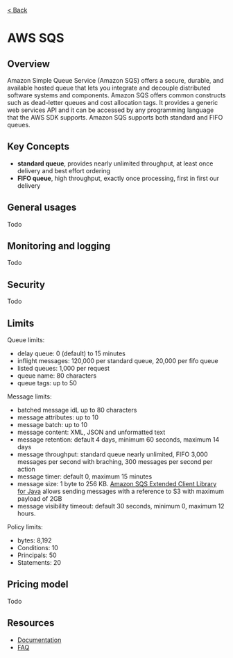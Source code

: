[< Back](README.md)

# AWS SQS

## Overview

Amazon Simple Queue Service (Amazon SQS) offers a secure, durable, and available hosted queue that lets you integrate 
and decouple distributed software systems and components. Amazon SQS offers common constructs such as dead-letter queues 
and cost allocation tags. It provides a generic web services API and it can be accessed by any programming language 
that the AWS SDK supports. Amazon SQS supports both standard and FIFO queues.

## Key Concepts

* **standard queue**, provides nearly unlimited throughput, at least once delivery and best effort ordering
* **FIFO queue**, high throughput, exactly once processing, first in first our delivery

## General usages

Todo

## Monitoring and logging

Todo

## Security

Todo

## Limits

Queue limits:
* delay queue: 0 (default) to 15 minutes
* inflight messages: 120,000 per standard queue, 20,000 per fifo queue
* listed queues: 1,000 per request
* queue name: 80 characters
* queue tags: up to 50

Message limits:
* batched message idL up to 80 characters
* message attributes: up to 10
* message batch: up to 10
* message content: XML, JSON and unformatted text
* message retention: default 4 days, minimum 60 seconds, maximum 14 days
* message throughput: standard queue nearly unlimited, FIFO 3,000 messages per second with braching, 300 messages per 
  second per action
* message timer: default 0, maximum 15 minutes
* message size: 1 byte to 256 KB. [Amazon SQS Extended Client Library for Java](https://github.com/awslabs/amazon-sqs-java-extended-client-lib)
  allows sending messages with a reference to S3 with maximum payload of 2GB
* message visibility timeout: default 30 seconds, minimum 0, maximum 12 hours.

Policy limits:
* bytes: 8,192
* Conditions: 10
* Principals: 50
* Statements: 20

## Pricing model

Todo

## Resources

* [Documentation](https://docs.aws.amazon.com/AWSSimpleQueueService/latest/SQSDeveloperGuide/welcome.html)
* [FAQ](https://aws.amazon.com/sqs/faqs/)